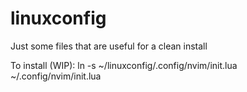 # linuxconfig

Just some files that are useful for a clean install

To install (WIP):
ln -s ~/linuxconfig/.config/nvim/init.lua ~/.config/nvim/init.lua
